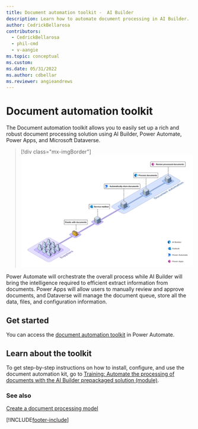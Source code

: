 ```yaml
---
title: Document automation toolkit -  AI Builder
description: Learn how to automate document processing in AI Builder.
author: CedrickBellarosa
contributors:
  - CedrickBellarosa
  - phil-cmd
  - v-aangie
ms.topic: conceptual
ms.custom: 
ms.date: 05/31/2022
ms.author: cdbellar
ms.reviewer: angieandrews
---
```


# Document automation toolkit

The Document automation toolkit allows you to easily set up a rich and robust document processing solution using AI Builder, Power Automate, Power Apps, and Microsoft Dataverse.

> [!div class="mx-imgBorder"]
> ![process diagram.](media/doc-automation.png "Diagram showing the stages of document automation")

Power Automate will orchestrate the overall process while AI Builder will bring the intelligence required to efficient extract information from documents. Power Apps will allow users to manually review and approve documents, and Dataverse will manage the document queue, store all the data, files, and configuration information.

## Get started

You can access the [document automation toolkit](https://flow.microsoft.com/manage/aibuilder/documentautomation) in Power Automate.

## Learn about the toolkit

To get step-by-step instructions on how to install, configure, and use the document automation kit, go to [Training: Automate the processing of documents with the AI Builder prepackaged solution (module)](/training/modules/get-started-ai-builder-document-automation/).

### See also

[Create a document processing model](create-form-processing-model.md)

[!INCLUDE[footer-include](includes/footer-banner.md)]
